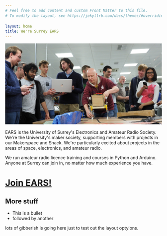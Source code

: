 ```yaml
---
# Feel free to add content and custom Front Matter to this file.
# To modify the layout, see https://jekyllrb.com/docs/themes/#overriding-theme-defaults

layout: home
title: We're Surrey EARS
---
```


<!-- # We're Surrey EARS! -->
![EARS!!!](/assets/ScraphEEpEARSBanner.jpg)

EARS is the University of Surrey's Electronics and Amateur Radio Society. We're the University's maker society, supporting members with projects in our Makerspace and Shack. We're particularly excited about projects in the areas of space, electronics, and amateur radio.

We run amateur radio licence training and courses in Python and Arduino. Anyone at Surrey can join in, no matter how much experience you have.

# [Join EARS!](https://activity.ussu.co.uk/ears/get-involved)


## More stuff
* This is a bullet
* followed by another

lots of gibberish is going here just to test out the layout optyions.
